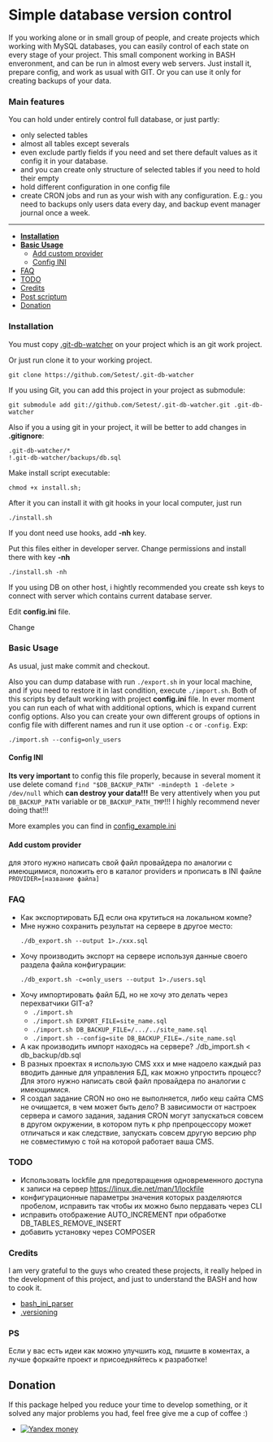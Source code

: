 Simple database version control
====================

If you working alone or in small group of people, and create projects which working
with MySQL databases, you can easily control of each state on every
stage of your project. This small component working in BASH enveronment, and can
be run in almost every web servers. Just install it, prepare config, and work as
usual with GIT. Or you can use it only for creating backups of your data.

### Main features

  You can hold under entirely control full database, or just partly:
  - only selected tables
  - almost all tables except severals
  - even exclude partly fields if you need and set there default values as it
    config it in your database.
  - and you can create only structure of selected tables if you need to hold their empty
  - hold different configuration in one config file
  - create CRON jobs and run as your wish with any configuration. E.g.: you need
    to backups only users data every day, and backup event manager journal once a week.

---

 - **[Installation](#installation)**
 - **[Basic Usage](#basic-usage)**
    - [Add custom provider](#add-custom-provider)
    - [Config INI](#config-ini)
 - [FAQ](#faq)
 - [TODO](#todo)
 - [Credits](#credits)
 - [Post scriptum](#ps)
 - [Donation](#donation)

### Installation

  You must copy [.git-db-watcher](https://github.com/Setest/.git-db-watcher) on your project
  which is an git work project.

  Or just run clone it to your working project.
  ```
  git clone https://github.com/Setest/.git-db-watcher
  ```

  If you using Git, you can add this project in your project as submodule:
  ```
  git submodule add git://github.com/Setest/.git-db-watcher.git .git-db-watcher
  ```

  Also if you a using git in your project, it will be better to add changes in **.gitignore**:
  ```
  .git-db-watcher/*
  !.git-db-watcher/backups/db.sql
  ```

  Make install script executable:
  ```
  chmod +x install.sh;
  ```

  After it you can install it with git hooks in your local computer, just run
  ```
  ./install.sh
  ```
  If you dont need use hooks, add **-nh** key.


  Put this files either in developer server. Change permissions and
  install there with key **-nh**
  ```
  ./install.sh -nh
  ```

  If you using DB on other host, i hightly recommended you create ssh keys to
  connect with server which contains current database server.

  Edit **config.ini** file.

  Change

### Basic Usage

  As usual, just make commit and checkout.

  Also you can dump database with run `./export.sh` in your local machine, and
  if you need to restore it in last condition, execute `./import.sh`. Both of this
  scripts by default working with project **config.ini** file. In ever moment you can run
  each of what with additional options, which is expand current config options.
  Also you can create your own different groups of options in config file with different names
  and run it use option `-c` or `-config`. Exp:
  ```
  ./import.sh --config=only_users
  ```

#### Config INI

  **Its very important** to config this file properly, because in several moment it
  use delete comand `find "$DB_BACKUP_PATH" -mindepth 1 -delete > /dev/null` which
  **can destroy your data!!!** Be very attentively when you put `DB_BACKUP_PATH` variable
  or `DB_BACKUP_PATH_TMP`!!! I highly recommend never doing that!!!

  More examples you can find in [config_example.ini](https://github.com/Setest/.git-db-watcher/blob/master/config_example.ini)

#### Add custom provider

для этого нужно написать свой файл провайдера по аналогии с имеющимися,
положить его в каталог providers и прописать в INI файле `PROVIDER=[название файла]`


### FAQ

  - Как экспортировать БД если она крутиться на локальном компе?
  - Мне нужно сохранить результат на сервере в другое место:
    ```
    ./db_export.sh --output 1>./xxx.sql
    ```
  - Хочу производить экспорт на сервере используя данные своего раздела файла
    конфигурации:
    ```
    ./db_export.sh -с=only_users --output 1>./users.sql
    ```
  - Хочу импортировать файл БД, но не хочу это делать через перехватчики GIT-а?
      - ```./import.sh```
      - `./import.sh EXPORT_FILE=site_name.sql`
      - `./import.sh DB_BACKUP_FILE=/.../../site_name.sql`
      - `./import.sh --config=site DB_BACKUP_FILE=./site_name.sql`
  - A как производить импорт находясь на сервере?
    ./db_import.sh < db_backup/db.sql
  - В разных проектах я использую CMS xxx и мне надоело каждый раз вводить данные
    для управления БД, как можно упростить процесс?
      Для этого нужно написать свой файл провайдера по аналогии с имеющимися.
  - Я создал задание CRON но оно не выполняется, либо кеш сайта CMS не очищается,
    в чем может быть дело?
    В зависимости от настроек сервера и самого задания, задания CRON могут запускаться
    совсем в другом окружении, в котором путь к php препроцессору может отличаться
    и как следствие, запускать совсем другую версию php не совместимую с той
    на которой работает ваша CMS.

### TODO

  * Использовать lockfile для предотвращения одновременного доступа к записи на сервер
    https://linux.die.net/man/1/lockfile
  * конфигурационные параметры значения которых разделяются пробелом, исправить так
    чтобы их можно было пердавать через CLI
  * исправить отображение AUTO_INCREMENT при обработке DB_TABLES_REMOVE_INSERT
  * добавить установку через COMPOSER


### Credits

  I am very grateful to the guys who created these projects, it really helped in
  the development of this project, and just to understand the BASH and how to cook it.

  * [bash_ini_parser](https://github.com/albfan/bash-ini-parser/)
  * [.versioning](https://github.com/evandrocoan/.versioning/)


### PS

  Если у вас есть идеи как можно улучшить код, пишите в коментах, а лучше форкайте
  проект и присоедняйтесь к разработке!


## Donation

If this package helped you reduce your time to develop something, or it solved any major problems you had, feel free give me a cup of coffee :)

 - [![Yandex money](https://img.shields.io/badge/Yandex-donate-yellow.svg)](https://money.yandex.ru/to/410011611678383?default-sum=200)
